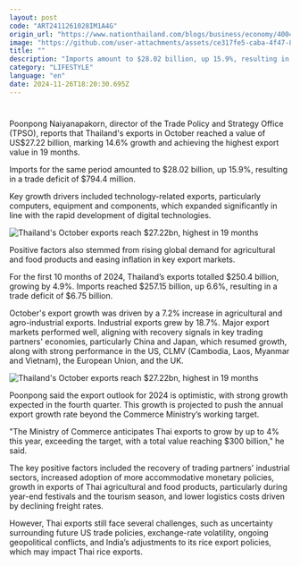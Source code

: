 ```yaml
---
layout: post
code: "ART2411261028IM1A4G"
origin_url: "https://www.nationthailand.com/blogs/business/economy/40043628"
image: "https://github.com/user-attachments/assets/ce317fe5-caba-4f47-836a-a57f04280373"
title: ""
description: "Imports amount to $28.02 billion, up 15.9%, resulting in trade deficit of $794.4 million"
category: "LIFESTYLE"
language: "en"
date: 2024-11-26T18:20:30.695Z
---
```


# 









Poonpong Naiyanapakorn, director of the Trade Policy and Strategy Office (TPSO), reports that Thailand's exports in October reached a value of US$27.22 billion, marking 14.6% growth and achieving the highest export value in 19 months.

Imports for the same period amounted to $28.02 billion, up 15.9%, resulting in a trade deficit of $794.4 million.

Key growth drivers included technology-related exports, particularly computers, equipment and components, which expanded significantly in line with the rapid development of digital technologies.

  ![Thailand\'s October exports reach $27.22bn, highest in 19 months](https://github.com/user-attachments/assets/61dfe7c1-b961-4ec1-a954-cc5e7c7b9b40)

Positive factors also stemmed from rising global demand for agricultural and food products and easing inflation in key export markets.

For the first 10 months of 2024, Thailand’s exports totalled $250.4 billion, growing by 4.9%. Imports reached $257.15 billion, up 6.6%, resulting in a trade deficit of $6.75 billion.

October's export growth was driven by a 7.2% increase in agricultural and agro-industrial exports. Industrial exports grew by 18.7%. Major export markets performed well, aligning with recovery signals in key trading partners' economies, particularly China and Japan, which resumed growth, along with strong performance in the US, CLMV (Cambodia, Laos, Myanmar and Vietnam), the European Union, and the UK.

  ![Thailand\'s October exports reach $27.22bn, highest in 19 months](https://github.com/user-attachments/assets/5f084cb4-1f4b-49be-8183-e0b8513b856c)

Poonpong said the export outlook for 2024 is optimistic, with strong growth expected in the fourth quarter. This growth is projected to push the annual export growth rate beyond the Commerce Ministry’s working target.

"The Ministry of Commerce anticipates Thai exports to grow by up to 4% this year, exceeding the target, with a total value reaching $300 billion," he said.

The key positive factors included the recovery of trading partners' industrial sectors, increased adoption of more accommodative monetary policies, growth in exports of Thai agricultural and food products, particularly during year-end festivals and the tourism season, and lower logistics costs driven by declining freight rates.

However, Thai exports still face several challenges, such as uncertainty surrounding future US trade policies, exchange-rate volatility, ongoing geopolitical conflicts, and India’s adjustments to its rice export policies, which may impact Thai rice exports.